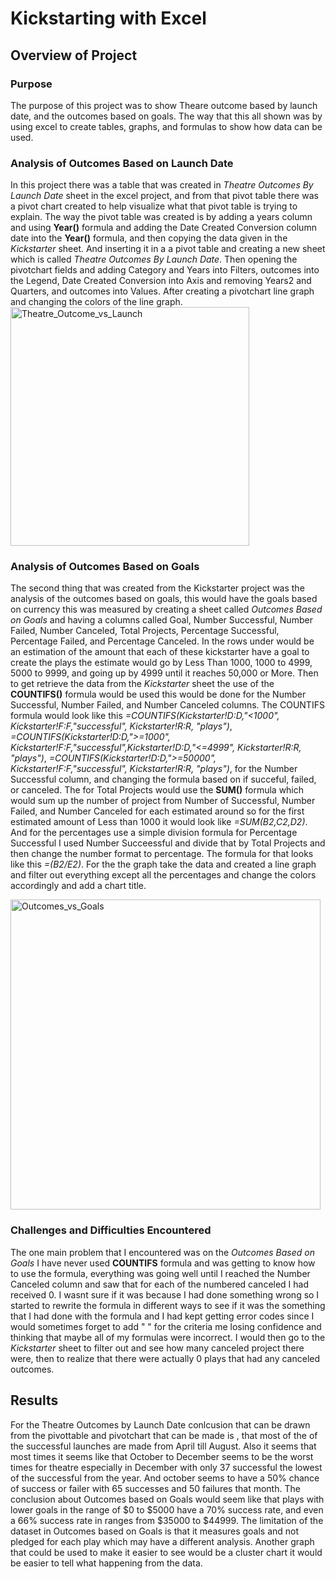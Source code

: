 # Kickstarting with Excel

## Overview of Project
### Purpose
The purpose of this project was to show Theare outcome based by launch date, and the outcomes based on goals. The way that this all shown was by using excel to create tables, graphs, and formulas to show how data can be used.

### Analysis of Outcomes Based on Launch Date
 In this project there was a table that was created in *Theatre Outcomes By Launch Date* sheet in the excel project, and from that pivot table there was a pivot chart created to help visualize what that pivot table is trying to explain. The way the pivot table was created is by adding a years column and using **Year()** formula and adding the Date Created Conversion column date into the **Year()** formula, and then copying the data given in the *Kickstarter* sheet. And inserting it in a a pivot table and creating a new sheet which is called *Theatre Outcomes By Launch Date*. Then opening the pivotchart fields and adding Category and Years into Filters, outcomes into the Legend, Date Created Conversion into Axis and removing Years2 and Quarters, and outcomes into Values. After creating a pivotchart line graph and changing the colors of the line graph.<img width="382" alt="Theatre_Outcome_vs_Launch" src="https://user-images.githubusercontent.com/97326526/156063307-65c953d2-af5f-4359-9606-42abc236a316.png">
### Analysis of Outcomes Based on Goals
The second thing that was created from the Kickstarter project was the analysis of the outcomes based on goals, this would have the goals based on currency this was measured by creating a sheet called *Outcomes Based on Goals* and having a columns called Goal, Number Successful, Number Failed, Number Canceled, 
Total Projects, Percentage Successful, Percentage Failed, and Percentage Canceled. In the rows under would be an estimation of the amount that each of these kickstarter have a goal to create the plays the estimate would go by Less Than 1000, 1000 to 4999, 5000 to 9999, and going up by 4999 until it reaches 50,000 or More. Then to get retrieve the data from the *Kickstarter* sheet the use of the **COUNTIFS()** formula would be used this would be done for the Number Successful, Number Failed, and Number Canceled columns. The COUNTIFS formula would look like this *=COUNTIFS(Kickstarter!D:D,"<1000", Kickstarter!F:F,"successful", Kickstarter!R:R, "plays")*, *=COUNTIFS(Kickstarter!D:D,">=1000", Kickstarter!F:F,"successful",Kickstarter!D:D,"<=4999", Kickstarter!R:R, "plays")*, *=COUNTIFS(Kickstarter!D:D,">=50000", Kickstarter!F:F,"successful", Kickstarter!R:R, "plays")*, for the Number Successful column, and changing the formula based on if succeful, failed, or canceled. The for Total Projects would use the **SUM()** formula which would sum up the number of project from Number of Successful, Number Failed, and Number Canceled for each estimated around so for the first estimated amount of Less than 1000 it would look like *=SUM(B2,C2,D2)*. And for the percentages use a simple division formula for Percentage Successful I used Number Succeessful and divide that by Total Projects and then change the number format to percentage. The formula for that looks like this *=(B2/E2)*. For the the graph take the data and created a line graph and filter out everything except all the percentages and change the colors accordingly and add a chart title. 


<img width="496" alt="Outcomes_vs_Goals" src="https://user-images.githubusercontent.com/97326526/156068815-1a1f4d3c-12fb-4761-a4b5-2f58e5b37b12.png">

### Challenges and Difficulties Encountered
The one main problem that I encountered was on the *Outcomes Based on Goals* I have never used **COUNTIFS** formula and was getting to know how to use the formula, everything was going well until I reached the Number Canceled column and saw that for each of the numbered canceled I had received 0. I wasnt sure if it was because I had done something wrong so I started to rewrite the formula in different ways to see if it was the something that I had done with the formula and I had kept getting error codes since I would sometimes forget to add " " for the criteria me losing confidence and thinking that maybe all of my formulas were incorrect. I would then go to the *Kickstarter* sheet to filter out and see how many canceled project there were, then to realize that there were actually 0 plays that had any canceled outcomes. 
## Results
For the Theatre Outcomes by Launch Date conlcusion that can be drawn from the pivottable and pivotchart that can be made is , that most of the of the successful launches are made from April till August. Also it seems that most times it seems like that October to December seems to be the worst times for theatre especially in December with only 37 successful the lowest of the successful from the year. And october seems to have a 50% chance of success or failer with 65 successes and 50 failures that month. The conclusion about Outcomes based on Goals would seem like that plays with lower goals in the range of $0 to $5000 have a 70% success rate, and even a 66% success rate in ranges from $35000 to $44999. The limitation of the dataset in  Outcomes based on Goals is that it measures goals and not pledged for each play which may have a different analysis. Another graph that could be used to make it easier to see would be a cluster chart it would be easier to tell what happening from the data.
